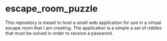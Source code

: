 # escape_room_puzzle

This repository is meant to host a small web application for use in a virtual escape room that I am creating.  The application is a simple a set of riddles that must be solved in order to receive a password.
